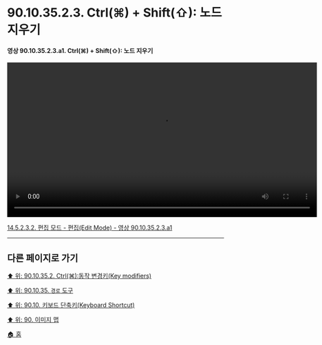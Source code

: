 # 90.10.35.2.3. Ctrl(⌘) + Shift(⇧): 노드 지우기

<a id="90-10-35-02-03-a1"></a>

#### 영상 90.10.35.2.3.a1. Ctrl(⌘) + Shift(⇧): 노드 지우기
<video controls="controls" width="720" src="https://github.com/wonder13662/gimp/assets/15767104/ce1ca37e-0556-45c2-bea2-a4f7cbb6f4e5"></video>

[14.5.2.3.2. 편집 모드 - 편집(Edit Mode) - 영상 90.10.35.2.3.a1](./14-05-02-03-02-edit_mode.md#90-10-35-02-03-a1)

***

## 다른 페이지로 가기

[⬆️ 위: 90.10.35.2. Ctrl(⌘):동작 변경키(Key modifiers)](./90-10-35-02-00-key_modifier-ctrl.md)

[⬆️ 위: 90.10.35. `경로` 도구](./90-10-28-00-perspective.md)

[⬆️ 위: 90.10. 키보드 단축키(Keyboard Shortcut)](./90-10-00-keyboard_shortcut.md)

[⬆️ 위: 90. 이미지 맵](./90-00-image-map.md)

[🏠 홈](./00-home.md)